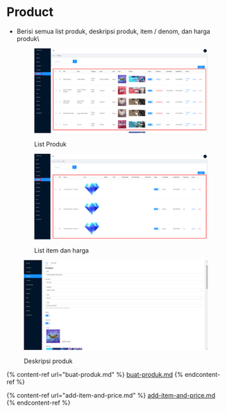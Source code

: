 # Product

*   Berisi semua list produk, deskripsi produk, item / denom, dan harga produk\


    <figure><img src="../../.gitbook/assets/image (19).png" alt=""><figcaption><p>List Produk</p></figcaption></figure>



    <figure><img src="../../.gitbook/assets/Screenshot_34.png" alt=""><figcaption><p>List item dan harga</p></figcaption></figure>



<figure><img src="../../.gitbook/assets/Screenshot_15.png" alt=""><figcaption><p>Deskripsi produk</p></figcaption></figure>

{% content-ref url="buat-produk.md" %}
[buat-produk.md](buat-produk.md)
{% endcontent-ref %}

{% content-ref url="add-item-and-price.md" %}
[add-item-and-price.md](add-item-and-price.md)
{% endcontent-ref %}
